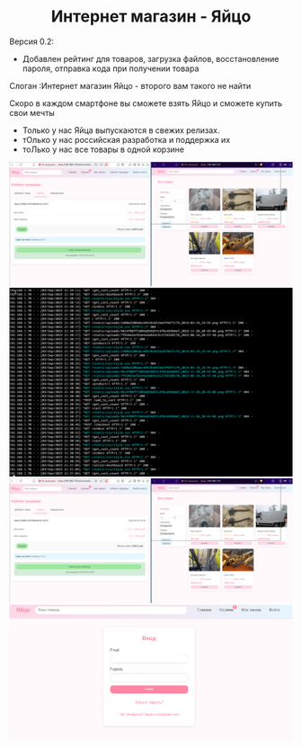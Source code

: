 <div align="center">
  <h1>  Интернет магазин - Яйцо </h1>
</div>

Версия 0.2:
 - Добавлен рейтинг для товаров, загрузка файлов, восстановление пароля, отправка кода при получении товара
   

Слоган :Интернет магазин Яйцо - второго вам такого не найти

Скоро в каждом смартфоне вы сможете взять Яйцо и сможете купить свои мечты
 - Только у нас Яйца выпускаются в свежих релизах.
 - тОлько у нас российская разработка  и поддержка их
 - тоЛько  у нас все товары в одной корзине

<img src="https://github.com/oditynet/egg/blob/main/pic1.png" title="example" width="800" />
<img src="https://github.com/oditynet/egg/blob/main/pic2.png" title="example" width="800" />
<img src="https://github.com/oditynet/egg/blob/main/pic3.png" title="example" width="800" />
<img src="https://github.com/oditynet/egg/blob/main/pic4.png" title="example" width="800" />
